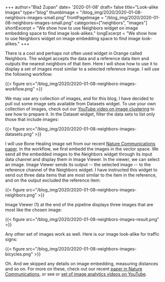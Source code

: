 
+++
author="Blaž Zupan"
date= '2020-01-08'
draft= false
title="Look-alike Images"
type="blog"
thumbImage = "/blog_img/2020/2020-01-08-neighbors-images-small.png"
frontPageImage = "/blog_img/2020/2020-01-08-neighbors-images-small.png"
categories=["neighbors", "images"]
shortExcerpt = "We show how to use Neighbors widget on image embedding space to find image look-alikes."
longExcerpt = "We show how to use Neighbors widget on image embedding space to find image look-alikes."
+++

There is a cool and perhaps not often used widget in Orange called Neighbors. The widget accepts the data and a reference data item and outputs the nearest neighbors of that item. Here I will show how to use it to display a set of images most similar to a selected reference image. I will use the following workflow:

{{< figure src="/blog_img/2020/2020-01-08-neighbors-images-workflow.png" >}}
&nbsp;

We may use any collection of images, and for this blog, I have decided to pull out some image sets available from Datasets widget. To use your own collection of images, check out our [YouTube video on image clustering](https://www.youtube.com/watch?v=Iu8g2Twjn9U) to see how to prepare it. In the Dataset widget, filter the data sets to list only those that include images:

{{< figure src="/blog_img/2020/2020-01-08-neighbors-images-datasets.png" >}}
&nbsp;

I will use Bone Healing image set from our recent [Nature Communications paper](https://www.nature.com/articles/s41467-019-12397-x). In the workflow, we first embedd the images in the vector space. We send all the embedded images to the Neighbors widget through its input data channel and display them in Image Viewer. In the viewer, we can select an image. Image Viewer sends its output -- the selected image -- to the reference channel of the Neighbors widget. I have instructed this widget to send out three data items that are most similar to the item in the reference, and on the output excluded the reference item:

{{< figure src="/blog_img/2020/2020-01-08-neighbors-images-neighbors.png" >}}
&nbsp;
 
Image Viewer (1) at the end of the pipeline displays three images that are most like the chosen image:

{{< figure src="/blog_img/2020/2020-01-08-neighbors-images-result.png" >}}
&nbsp;

Any other set of images work as well. Here is our image look-alike for traffic signs:

{{< figure src="/blog_img/2020/2020-01-08-neighbors-images-bicycles.png" >}}
&nbsp;

Oh. And we skipped any details on image embedding, measuring distances and so on. For more on these, check out our recent [paper in Nature Communications](https://www.nature.com/articles/s41467-019-12397-x), or see or [set of image analytics videos on YouTube](https://www.youtube.com/watch?v=Iu8g2Twjn9U).

